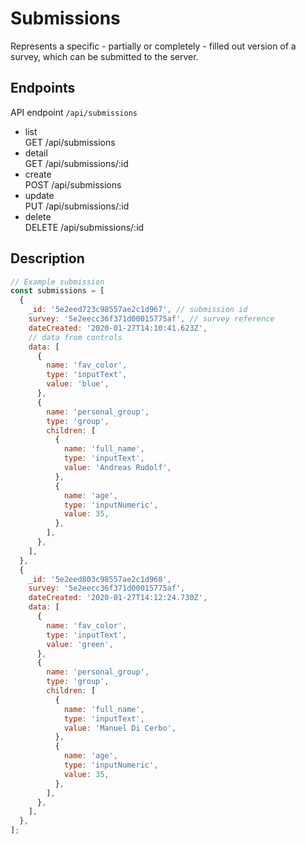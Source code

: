 # Submissions

Represents a specific - partially or completely - filled out version of a survey, which can be submitted to the server.

## Endpoints

API endpoint `/api/submissions`

- list<br/>GET /api/submissions
- detail<br/>GET /api/submissions/:id
- create<br/> POST /api/submissions
- update<br/> PUT /api/submissions/:id
- delete<br/> DELETE /api/submissions/:id

## Description

```javascript
// Example submission
const submissions = [
  {
    _id: '5e2eed723c98557ae2c1d967', // submission id
    survey: '5e2eecc36f371d00015775af', // survey reference
    dateCreated: '2020-01-27T14:10:41.623Z',
    // data from controls
    data: [
      {
        name: 'fav_color',
        type: 'inputText',
        value: 'blue',
      },
      {
        name: 'personal_group',
        type: 'group',
        children: [
          {
            name: 'full_name',
            type: 'inputText',
            value: 'Andreas Rudolf',
          },
          {
            name: 'age',
            type: 'inputNumeric',
            value: 35,
          },
        ],
      },
    ],
  },
  {
    _id: '5e2eed803c98557ae2c1d968',
    survey: '5e2eecc36f371d00015775af',
    dateCreated: '2020-01-27T14:12:24.730Z',
    data: [
      {
        name: 'fav_color',
        type: 'inputText',
        value: 'green',
      },
      {
        name: 'personal_group',
        type: 'group',
        children: [
          {
            name: 'full_name',
            type: 'inputText',
            value: 'Manuel Di Cerbo',
          },
          {
            name: 'age',
            type: 'inputNumeric',
            value: 35,
          },
        ],
      },
    ],
  },
];
```
